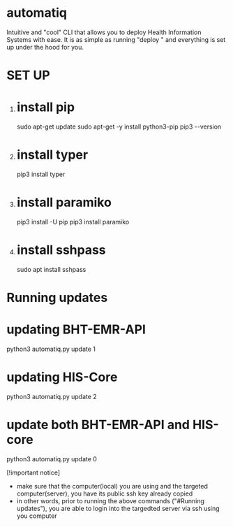 # automatiq
Intuitive and "cool" CLI that allows you to deploy Health Information Systems with ease. It is as simple as running "deploy <app>" and everything is set up under the hood for you. 


# SET UP
1. # install pip
   sudo apt-get update
   sudo apt-get -y install python3-pip
   pip3 --version

2. # install typer
   pip3 install typer
3. # install paramiko
   pip3 install -U pip
   pip3 install paramiko
   
4. # install sshpass
   sudo apt install sshpass


# Running updates
# updating BHT-EMR-API
  python3 automatiq.py update 1
# updating HIS-Core
  python3 automatiq.py update 2
# update both BHT-EMR-API and HIS-core
  python3 automatiq.py update 0

  [!important notice]
  * make sure that the computer(local) you are using and the targeted computer(server), you have its public ssh key already copied
  * in other words, prior to running the above commands ("#Running updates"), you are able to login into the targedted server via ssh using you computer
